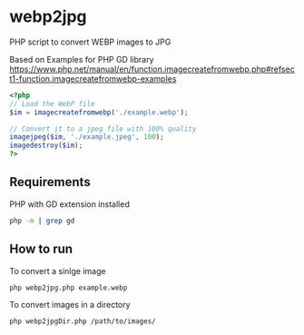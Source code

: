 # webp2jpg
PHP script to convert WEBP images to JPG

Based on Examples for PHP GD library
https://www.php.net/manual/en/function.imagecreatefromwebp.php#refsect1-function.imagecreatefromwebp-examples
```php
<?php
// Load the WebP file
$im = imagecreatefromwebp('./example.webp');

// Convert it to a jpeg file with 100% quality
imagejpeg($im, './example.jpeg', 100);
imagedestroy($im);
?>
```

## Requirements
PHP with GD extension installed
```bash
php -m | grep gd
```

## How to run
To convert a sinlge image
```bash
php webp2jpg.php example.webp
```

To convert images in a directory
```bash
php webp2jpgDir.php /path/to/images/
```
